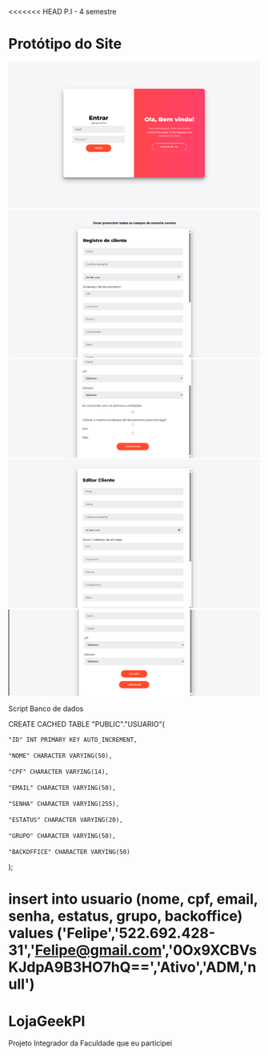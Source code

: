 <<<<<<< HEAD
P.I - 4 semestre 

# Protótipo do Site

  ![Login](Login.png)
  ![Cadastro](Cadastro.png)
  ![Cadastro](Cadastro2.png)
  ![Editar Cliente](EditaCliente.png)
  ![Editar Cliente](EditarCiente2.png)

Script Banco de dados

CREATE CACHED TABLE "PUBLIC"."USUARIO"(

    "ID" INT PRIMARY KEY AUTO_INCREMENT,

    "NOME" CHARACTER VARYING(50),

    "CPF" CHARACTER VARYING(14),

    "EMAIL" CHARACTER VARYING(50),

    "SENHA" CHARACTER VARYING(255),

    "ESTATUS" CHARACTER VARYING(20),

    "GRUPO" CHARACTER VARYING(50),

    "BACKOFFICE" CHARACTER VARYING(50)

);

insert into usuario (nome, cpf, email, senha, estatus, grupo, backoffice) values ('Felipe','522.692.428-31','Felipe@gmail.com','0Ox9XCBVsKJdpA9B3HO7hQ==','Ativo','ADM,'null')
=======
# LojaGeekPI
Projeto Integrador da Faculdade que eu participei
